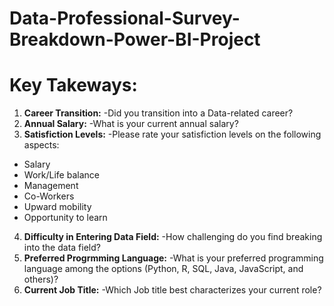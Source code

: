 # Data-Professional-Survey-Breakdown-Power-BI-Project

# Key Takeways:
1. **Career Transition:**
  -Did you transition into a Data-related career?
2. **Annual Salary:**
 -What is your current annual salary?
3. **Satisfiction Levels:**
 -Please rate your satisfiction levels on the following aspects:
  - Salary
  - Work/Life balance
  - Management
  - Co-Workers
  - Upward mobility
  - Opportunity to learn
4. **Difficulty in Entering Data Field:**
    -How challenging do you find breaking into the data field?
5. **Preferred Progrmming Language:**
    -What is your preferred programming language among the options (Python, R, SQL, Java, JavaScript, and others)?
6. **Current Job Title:**
    -Which Job title best characterizes your current role?





